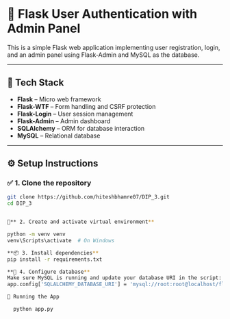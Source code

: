 # 🔐 Flask User Authentication with Admin Panel

This is a simple Flask web application implementing user registration, login, and an admin panel using Flask-Admin and MySQL as the database.

---



## 🧰 Tech Stack

- **Flask** – Micro web framework
- **Flask-WTF** – Form handling and CSRF protection
- **Flask-Login** – User session management
- **Flask-Admin** – Admin dashboard
- **SQLAlchemy** – ORM for database interaction
- **MySQL** – Relational database

---

## ⚙️ Setup Instructions

### ✅ 1. Clone the repository

```bash
git clone https://github.com/hiteshbhamre07/DIP_3.git
cd DIP_3


🐍** 2. Create and activate virtual environment**

python -m venv venv
venv\Scripts\activate  # On Windows

**📦 3. Install dependencies**
pip install -r requirements.txt

**🔧 4. Configure database**
Make sure MySQL is running and update your database URI in the script:
app.config['SQLALCHEMY_DATABASE_URI'] = 'mysql://root:root@localhost/flaskapp_db'

🚀 Running the App

  python app.py


